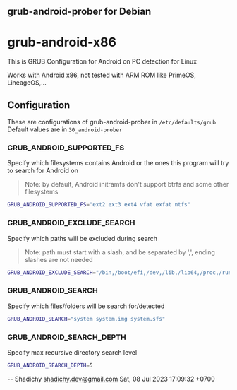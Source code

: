 grub-android-prober for Debian
-----------------------------

# grub-android-x86

This is GRUB Configuration for Android on PC detection for Linux

Works with Android x86, not tested with ARM ROM like PrimeOS, LineageOS,...

## Configuration

These are configurations of grub-android-prober in `/etc/defaults/grub`
Default values are in `30_android-prober`

### GRUB_ANDROID_SUPPORTED_FS

Specify which filesystems contains Android or the ones this program will try to search for Android on
> Note: by default, Android initramfs don't support btrfs and some other filesystems

```sh
GRUB_ANDROID_SUPPORTED_FS="ext2 ext3 ext4 vfat exfat ntfs"
```

### GRUB_ANDROID_EXCLUDE_SEARCH

Specify which paths will be excluded during search
> Note: path must start with a slash, and be separated by ',', ending slashes are not needed

```sh
GRUB_ANDROID_EXCLUDE_SEARCH="/bin,/boot/efi,/dev,/lib,/lib64,/proc,/run,/sbin,/sys,/tmp"
```

### GRUB_ANDROID_SEARCH

Specify which files/folders will be search for/detected

```sh
GRUB_ANDROID_SEARCH="system system.img system.sfs"
```

### GRUB_ANDROID_SEARCH_DEPTH

Specify max recursive directory search level

```sh
GRUB_ANDROID_SEARCH_DEPTH=5
```

 -- Shadichy <shadichy.dev@gmail.com>  Sat, 08 Jul 2023 17:09:32 +0700
